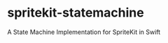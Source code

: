 spritekit-statemachine
======================

A State Machine Implementation for SpriteKit in Swift
